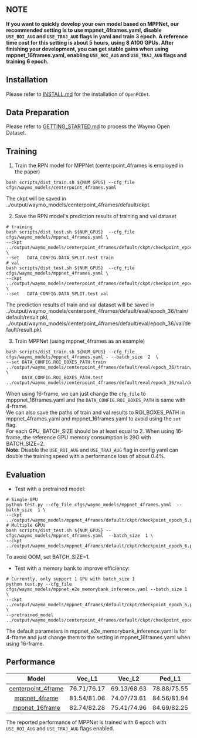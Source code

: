 ## NOTE
**If you want to quickly develop your own model based on MPPNet, our recommended setting is to use mppnet_4frames.yaml, disable `USE_ROI_AUG` and `USE_TRAJ_AUG` flags in yaml and train 3 epoch. A reference time cost for this setting is about 5 hours, using 8 A100 GPUs.  After finishing your development, you can get stable gains when using mppnet_16frames.yaml, enabling `USE_ROI_AUG` and `USE_TRAJ_AUG` flags and training 6 epoch.**

## Installation

Please refer to [INSTALL.md](docs/INSTALL.md) for the installation of `OpenPCDet`.

## Data Preparation
Please refer to [GETTING_STARTED.md](docs/GETTING_STARTED.md) to process the Waymo Open Dataset.

## Training

1.  Train the RPN model  for MPPNet (centerpoint_4frames is employed in the paper)
```shell
bash scripts/dist_train.sh ${NUM_GPUS} --cfg_file cfgs/waymo_models/centerpoint_4frames.yaml
```
The ckpt will be saved in ../output/waymo_models/centerpoint_4frames/default/ckpt.

2.  Save the RPN model's prediction results of  training and val dataset
```shell
# training
bash scripts/dist_test.sh ${NUM_GPUS}  --cfg_file cfgs/waymo_models/mppnet_4frames.yaml \
--ckpt   ../output/waymo_models/centerpoint_4frames/default/ckpt/checkpoint_epoch_36.pth \
--set   DATA_CONFIG.DATA_SPLIT.test train
# val
bash scripts/dist_test.sh ${NUM_GPUS}  --cfg_file cfgs/waymo_models/mppnet_4frames.yaml \
--ckpt   ../output/waymo_models/centerpoint_4frames/default/ckpt/checkpoint_epoch_36.pth \
--set   DATA_CONFIG.DATA_SPLIT.test val
```
The prediction results of train and val dataset will be saved in
../output/waymo_models/centerpoint_4frames/default/eval/epoch_36/train/default/result.pkl,
../output/waymo_models/centerpoint_4frames/default/eval/epoch_36/val/default/result.pkl.

3.  Train MPPNet (using mppnet_4frames as an example)
```shell
bash scripts/dist_train.sh ${NUM_GPUS} --cfg_file cfgs/waymo_models/mppnet_4frames.yaml - --batch_size  2  \
--set DATA_CONFIG.ROI_BOXES_PATH.train  ../output/waymo_models/centerpoint_4frames/default/eval/epoch_36/train/default/result.pkl \
      DATA_CONFIG.ROI_BOXES_PATH.test  ../output/waymo_models/centerpoint_4frames/default/eval/epoch_36/val/default/result.pkl
```
When using 16-frame, we can just change the `cfg_file` to mpppnet_16frames.yaml and the `DATA_CONFIG.ROI_BOXES_PATH` is same with 4-frame.\
We can also save the paths of train and val results to ROI_BOXES_PATH in mppnet_4frames.yaml and mppnet_16frames.yaml to avoid using the `set` flag.\
For each GPU, BATCH_SIZE should be at least equal to 2.  When using 16-frame, the reference GPU memory consumption is 29G with BATCH_SIZE=2.\
**Note**: Disable the `USE_ROI_AUG` and `USE_TRAJ_AUG` flag in config yaml can double the training speed with a performance loss of about 0.4%. 

## Evaluation
* Test with a pretrained model:
```shell
# Single GPU
python test.py --cfg_file cfgs/waymo_models/mppnet_4frames.yaml  --batch_size  1 \
--ckpt  ../output/waymo_models/mppnet_4frames/default/ckpt/checkpoint_epoch_6.pth
# Multiple GPUs
bash scripts/dist_test.sh ${NUM_GPUS} --cfgs/waymo_models/mppnet_4frames.yaml  --batch_size  1 \
--ckpt  ../output/waymo_models/mppnet_4frames/default/ckpt/checkpoint_epoch_6.pth
```
To avoid OOM, set BATCH_SIZE=1.

* Test with a memory bank to improve efficiency:
```shell
# Currently, only support 1 GPU with batch_size 1
python test.py --cfg_file cfgs/waymo_models/mppnet_e2e_memorybank_inference.yaml --batch_size 1 \
--ckpt ../output/waymo_models/mppnet_4frames/default/ckpt/checkpoint_epoch_6.pth \
--pretrained_model  ../output/waymo_models/centerpoint_4frames/default/ckpt/checkpoint_epoch_36.pth
```
The default parameters in mppnet_e2e_memorybank_inference.yaml is for 4-frame and just change them to the setting in mppnet_16frames.yaml when using 16-frame.

## Performance
|    Model          | Vec_L1 | Vec_L2 | Ped_L1 | Ped_L2 | Cyc_L1 | Cyc_L2 |  
|:---------------------------------------------:|:----------:|:-------:|:-------:|:-------:|:-------:|:-------:|
|  [centerpoint_4frame](tools/cfgs/waymo_models/centerpoint_4frames.yaml) | 76.71/76.17 | 69.13/68.63 | 78.88/75.55 | 71.73/68.61 | 73.73/72.96 | 71.63/70.89 |
|  [mppnet_4frame](tools/cfgs/waymo_models/mppnet_4frame.yaml) | 81.54/81.06 | 74.07/73.61 | 84.56/81.94 | 77.20/74.67 | 77.15/76.50 | 75.01/74.38 |
| [mppnet_16frame](tools/cfgs/waymo_models/mppnet_16frame.yaml) | 82.74/82.28 | 75.41/74.96 | 84.69/82.25 | 77.43/75.06 | 77.28/76.66 | 75.13/74.52 |

The reported performance of MPPNet is trained with 6 epoch with  `USE_ROI_AUG`  and  `USE_TRAJ_AUG`  flags enabled.
